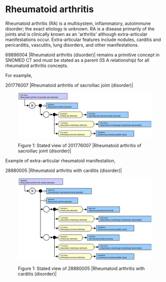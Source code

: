 # Rheumatoid arthritis

Rheumatoid arthritis (RA) is a multisystem, inflammatory, autoimmune disorder; the exact etiology is unknown. RA is a disease primarily of the joints and is clinically known as an 'arthritis' although extra-articular manifestations occur. Extra-articular features include nodules, carditis and pericarditis, vasculitis, lung disorders, and other manifestations.

69896004 |Rheumatoid arthritis (disorder)| remains a primitive concept in SNOMED CT and must be stated as a parent (IS A relationship) for all rheumatoid arthritis concepts.

For example, 

201776007 |Rheumatoid arthritis of sacroiliac joint (disorder)|

<figure><img src="images/174690543.png" alt="" title=""><figcaption><p>Figure 1: Stated view of 201776007 |Rheumatoid arthritis of sacroiliac joint (disorder)|</p></figcaption></figure>

  

Example of extra-articular rheumatoid manifestation,

28880005 |Rheumatoid arthritis with carditis (disorder)|

<figure><img src="images/174690542.png" alt="" title=""><figcaption><p>Figure 1: Stated view of 28880005 |Rheumatoid arthritis with carditis (disorder)|</p></figcaption></figure>

  

  

  

  

